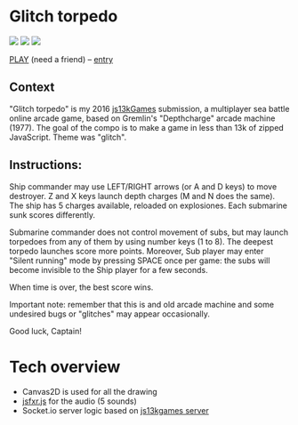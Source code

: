 # Glitch torpedo
[![](https://img.shields.io/badge/js13kGames-2016-b12a34.svg)](http://js13kgames.com/) [![](https://img.shields.io/badge/desktop-%23-----yellow.svg)](http://2016.js13kgames.com/#winners)   [![](https://img.shields.io/badge/server-%234-yellow.svg)](http://2016.js13kgames.com/#winners-server)

[PLAY](https://glitch-torpedo.herokuapp.com/l) (need a friend) – [entry](http://js13kgames.com/entries/glitch-torpedo)

## Context

"Glitch torpedo" is my 2016 [js13kGames](http://js13kgames.com/entries/2016) submission, a multiplayer sea battle online arcade game, based on Gremlin's "Depthcharge" arcade machine (1977). The goal of the compo is to make a game in less than 13k of zipped JavaScript. Theme was "glitch". 

## Instructions:

Ship commander may use LEFT/RIGHT arrows (or A and D keys) to move destroyer. 
Z and X keys launch depth charges (M and N does the same).
The ship has 5 charges available, reloaded on explosiones.
Each submarine sunk scores differently.

Submarine commander does not control movement of subs, but may launch torpedoes from
any of them by using number keys (1 to 8). The deepest torpedo launches score more points.
Moreover, Sub player may enter "Silent running" mode by pressing SPACE once per game: 
the subs will become invisible to the Ship player for a few seconds.

When time is over, the best score wins.

Important note: remember that this is and old arcade machine and some undesired bugs or
"glitches" may appear occasionally.

Good luck, Captain!

# Tech overview

- Canvas2D is used for all the drawing
- [jsfxr.js](https://github.com/mneubrand/jsfxr) for the audio (5 sounds)
- Socket.io server logic based on [js13kgames server](https://github.com/js13kGames/js13kserver)


